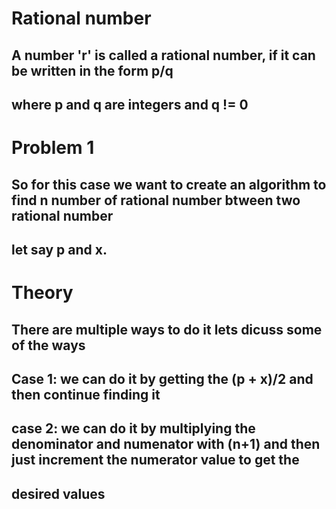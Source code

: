 # Rational number
## A number 'r' is called a rational number, if it can be written in the form p/q
## where p and q are integers and q != 0


# Problem 1
## So for this case we want to create an algorithm to find n number of rational number btween two rational number
## let say p and x.

# Theory
## There are multiple ways to do it lets dicuss some of the ways
## Case 1: we can do it  by getting the (p + x)/2 and then continue finding it
## case 2: we can do it by multiplying the denominator and numenator with (n+1) and then just increment the numerator value to get the 
## desired values
